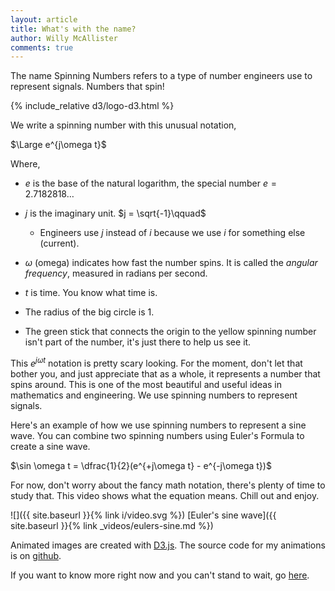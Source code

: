 ```yaml
---
layout: article
title: What's with the name?
author: Willy McAllister
comments: true
---
```


The name Spinning Numbers refers to a type of number engineers use to represent signals. Numbers that spin!

{% include_relative d3/logo-d3.html %}

We write a spinning number with this unusual notation,

$\Large e^{j\omega t}$ 

Where,
* $e$ is the base of the natural logarithm, the special number $e = 2.7182818\ldots$  
* $j$ is the imaginary unit. $j = \sqrt{-1}\qquad$ 
    * Engineers use $j$ instead of $i$ because we use $i$ for something else (current).
* $\omega$ (omega) indicates how fast the number spins. It is called the *angular frequency*, measured in radians per second.
* $t$ is time. You know what time is.

* The radius of the big circle is $1$.
* The green stick that connects the origin to the yellow spinning number isn't part of the number, it's just there to help us see it.

This $e^{j\omega t}$ notation is pretty scary looking. For the moment, don't let that bother you, and just appreciate that as a whole, it represents a number that spins around. This is one of the most beautiful and useful ideas in mathematics and engineering. We use spinning numbers to represent signals. 

Here's an example of how we use spinning numbers to represent a sine wave. You can combine two spinning numbers using Euler's Formula to create a sine wave.

$\sin \omega t = \dfrac{1}{2}(e^{+j\omega t} - e^{-j\omega t})$

For now, don't worry about the fancy math notation, there's plenty of time to study that. This video shows what the equation means. Chill out and enjoy.

![]({{ site.baseurl }}{% link i/video.svg %}) [Euler's sine wave]({{ site.baseurl }}{% link _videos/eulers-sine.md %})

Animated images are created with [D3.js](http://d3js.org). The source code for my animations is on [github](https://github.com/willymcallister/spinningnumbers/tree/master/assets/d3).

If you want to know more right now and you can't stand to wait, go [here](https://www.khanacademy.org/science/electrical-engineering/ee-circuit-analysis-topic/ee-ac-analysis/v/ee-ac-analysis-intro1).
